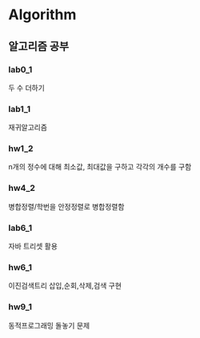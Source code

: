 # Algorithm

## 알고리즘 공부

### lab0_1

두 수 더하기

### lab1_1

재귀알고리즘

### hw1_2

n개의 정수에 대해 최소값, 최대값을 구하고 각각의 개수를 구함

### hw4_2

병합정렬/학번을 안정정렬로 병합정렬함

### lab6_1

자바 트리셋 활용

### hw6_1

이진검색트리 삽입,순회,삭제,검색 구현

### hw9_1

 동적프로그래밍 돌놓기 문제 

